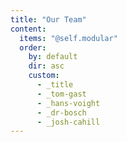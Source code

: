 ```yaml
---
title: "Our Team"
content:
  items: "@self.modular"
  order:
    by: default
    dir: asc
    custom:
      - _title
      - _tom-gast
      - _hans-voight
      - _dr-bosch
      - _josh-cahill
---
```

